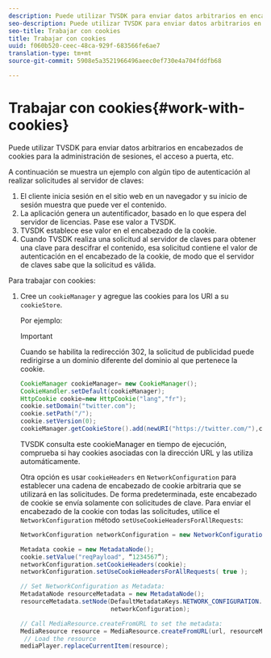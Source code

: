 ```yaml
---
description: Puede utilizar TVSDK para enviar datos arbitrarios en encabezados de cookies para la administración de sesiones, el acceso a puerta, etc.
seo-description: Puede utilizar TVSDK para enviar datos arbitrarios en encabezados de cookies para la administración de sesiones, el acceso a puerta, etc.
seo-title: Trabajar con cookies
title: Trabajar con cookies
uuid: f060b520-ceec-48ca-929f-683566fe6ae7
translation-type: tm+mt
source-git-commit: 5908e5a3521966496aeec0ef730e4a704fddfb68

---
```



# Trabajar con cookies{#work-with-cookies}

Puede utilizar TVSDK para enviar datos arbitrarios en encabezados de cookies para la administración de sesiones, el acceso a puerta, etc.

A continuación se muestra un ejemplo con algún tipo de autenticación al realizar solicitudes al servidor de claves:

1. El cliente inicia sesión en el sitio web en un navegador y su inicio de sesión muestra que puede ver el contenido.
1. La aplicación genera un autentificador, basado en lo que espera del servidor de licencias. Pase ese valor a TVSDK.
1. TVSDK establece ese valor en el encabezado de la cookie.
1. Cuando TVSDK realiza una solicitud al servidor de claves para obtener una clave para descifrar el contenido, esa solicitud contiene el valor de autenticación en el encabezado de la cookie, de modo que el servidor de claves sabe que la solicitud es válida.

Para trabajar con cookies:

1. Cree un `cookieManager` y agregue las cookies para los URI a su `cookieStore`.

   Por ejemplo:

   >[!IMPORTANT]
   >
   >Cuando se habilita la redirección 302, la solicitud de publicidad puede redirigirse a un dominio diferente del dominio al que pertenece la cookie.

   ```java
   CookieManager cookieManager= new CookieManager(); 
   CookieHandler.setDefault(cookieManager);  
   HttpCookie cookie=new HttpCookie("lang","fr"); 
   cookie.setDomain("twitter.com");  
   cookie.setPath("/"); 
   cookie.setVersion(0); 
   cookieManager.getCookieStore().add(newURI("https://twitter.com/"),cookie);
   ```

   TVSDK consulta este cookieManager en tiempo de ejecución, comprueba si hay cookies asociadas con la dirección URL y las utiliza automáticamente.

   Otra opción es usar `cookieHeaders` en `NetworkConfiguration` para establecer una cadena de encabezado de cookie arbitraria que se utilizará en las solicitudes. De forma predeterminada, este encabezado de cookie se envía solamente con solicitudes de clave. Para enviar el encabezado de la cookie con todas las solicitudes, utilice el `NetworkConfiguration` método `setUseCookieHeadersForAllRequests`:

   ```java
   NetworkConfiguration networkConfiguration = new NetworkConfiguration(); 
   
   Metadata cookie = new MetadataNode(); 
   cookie.setValue("reqPayload", “1234567”); 
   networkConfiguration.setCookieHeaders(cookie); 
   networkConfiguration.setUseCookieHeadersForAllRequests( true ); 
   
   // Set NetworkConfiguration as Metadata:                                                                   
   MetadataNode resourceMetadata = new MetadataNode();  
   resourceMetadata.setNode(DefaultMetadataKeys.NETWORK_CONFIGURATION.getValue(),  
                            networkConfiguration); 
   
   // Call MediaResource.createFromURL to set the metadata: 
   MediaResource resource = MediaResource.createFromURL(url, resourceMetadata); 
    // Load the resource 
   mediaPlayer.replaceCurrentItem(resource);
   ```

